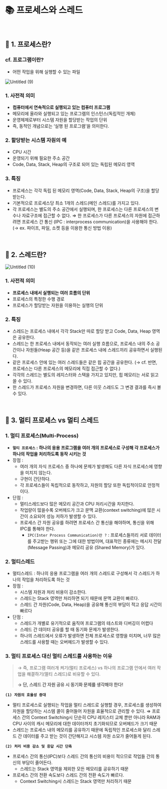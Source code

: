 # 📚 프로세스와 스레드

<br/>

## 🌟 1. 프로세스란?

### cf. 프로그램이란?

- 어떤 작업을 위해 실행할 수 있는 파일

![Untitled (9)](https://github.com/do-sopt-cs-study/CS-Yeonseo/assets/77691829/df3d53b5-ce12-4794-909f-7cbdd7a4e767)

### 1. 사전적 의미

- **컴퓨터에서 연속적으로 실행되고 있는 컴퓨터 프로그램**
- 메모리에 올라와 실행되고 있는 프로그램의 인스턴스(독립적인 개체)
- 운영체제로부터 시스템 자원을 할당받는 작업의 단위
- 즉, 동적인 개념으로는 ‘실행 된 프로그램’을 의미한다.

### 2. 할당받는 시스템 자원의 예

- CPU 시간
- 운영되기 위해 필요한 주소 공간
- Code, Data, Stack, Heap의 구조로 되어 있는 독립된 메모리 영역

### 3. 특징

- 프로세스는 각각 독립 된 메모리 영역(Code, Data, Stack, Heap의 구조)을 할당 받는다.
- 기본적으로 프로세스당 최소 1개의 스레드(메인 스레드)를 가지고 있다.
- 각 프로세스는 별도의 주소 공간에서 실행되며, 한 프로세스는 다른 프로세스의 변수나 자료구조에 접근할 수 없다.
  ⇒ 한 프로세스가 다른 프로세스의 자원에 접근하려면 프로세스 간 통신 (IPC : interprocess communication)을 사용해야 한다.
  (→ ex. 파이프, 파일, 소켓 등을 이용한 통신 방법 이용)

<br/>

## 🌟 2. 스레드란?

![Untitled (10)](https://github.com/do-sopt-cs-study/CS-Yeonseo/assets/77691829/7f6b3166-42a3-488d-b6ed-43f15e5f6516)

### 1. 사전적 의미

- **프로세스 내에서 실행되는 여러 흐름의 단위**
- 프로세스의 특정한 수행 경로
- 프로세스가 할당받는 자원을 이용하는 실행의 단위

### 2. 특징

- 스레드는 프로세스 내에서 각각 Stack만 따로 할당 받고 Code, Data, Heap 영역은 공유한다.
- 스레드는 한 프로세스 내에서 동작되는 여러 실행 흐름으로, 프로세스 내의 주소 공간이나 자원들(Heap 공간 등)을 같은 프로세스 내에 스레드끼리 공유하면서 실행된다.
- 같은 프로세스 안에 있는 여러 스레드들은 같은 힙 공간을 공유한다.
  (→ cf. 반면, 프로세스는 다른 프로세스의 메모리에 직접 접근할 수 없다.)
- 각각의 스레드는 별도의 레지스터와 스택을 가지고 있지만, 힙 메모리는 서로 읽고 쓸 수 있다.
- 한 스레드가 프로세스 자원을 변경하면, 다른 이웃 스레드도 그 변경 결과를 즉시 볼 수 있다.

<br/>

## 🌟 3. 멀티 프로세스 vs 멀티 스레드

### 1. 멀티 프로세스(Multi-Process)

- **`멀티 프로세스` : 하나의 응용 프로그램을 여러 개의 프로세스로 구성해 각 프로세스가 하나의 작업을 처리하도록 동작 시키는 것**
- 장점 :
  - 여러 개의 자식 프로세스 중 하나에 문제가 발생해도 다른 자식 프로세스에 영향을 미치지 않는다.
  - 구현이 간단하다.
  - 각 프로세스들이 독립적으로 동작하고, 자원의 할당 또한 독립적이므로 안정적이다.
- 단점 :
  - 멀티스레드보다 많은 메모리 공간과 CPU 처리시간을 차지한다.
  - 작업량이 많을수록 오버헤드가 크고 문맥 교환(context switching)에 많은 시간이 소요되어 성능 저하가 발생할 수 있다.
  - 프로세스 간 자원 공유를 하려면 프로세스 간 통신을 해야하며, 통신을 위해 IPC를 통해야 한다.
    - `IPC(Inter Process Communication)란 ?`
      : 프로세스들끼리 서로 데이터를 주고받는 행위 또는 그에 대한 방법이며, 대표적인 종류에는 메시지 전달 (Message Passing)과 메모리 공유 (Shared Memory)가 있다.

### 2. 멀티스레드

- 멀티스레드 : 하나의 응용 프로그램을 여러 개의 스레드로 구성해서 각 스레드가 하나의 작업을 처리하도록 하는 것
- 장점 :
  - 시스템 자원과 처리 비용이 감소한다.
  - 스레드는 Stack 영역만 처리하면 되기 때문에 문맥 교환이 빠르다.
  - 스레드 간 자원(Code, Data, Heap)을 공유해 통신의 부담이 적고 응답 시간이 빠르다
- 단점 :
  - 스레드가 개별로 유기적으로 움직여 프로그램의 테스트와 디버깅이 어렵다
  - 스레드 간 데이터 공유를 할 때 동기화 문제가 발생한다.
  - 하나의 스레드에서 오류가 발생하면 전체 프로세스로 영향을 미치며, 너무 많은 스레드를 사용할 때는 오버헤드가 발생할 수 있다.

### 3. 멀티 프로세스 대신 멀티 스레드를 사용하는 이유

> → 즉, 프로그램 여러개 켜기(멀티 프로세스) vs 하나의 프로그램 안에서 여러 작업을 해결하기(멀티 스레드)로 비유할 수 있다.
>
> **→ 단, 스레드 간 자원 공유 시 동기화 문제를 생각해야 한다!**

**`(1) 자원의 효율성 증대`**

- 멀티 프로세스로 실행되는 작업을 멀티 스레드로 실행할 경우, 프로세스를 생성하여 자원을 할당하는 시스템 콜이 줄어들어 자원을 효율적으로 관리할 수 있다.
  ⇒ 프로세스 간의 Context Switching시 단순히 CPU 레지스터 교체 뿐만 아니라 RAM과 CPU 사이의 캐시 메모리에 대한 데이터까지 초기화되므로 오버헤드가 크기 때문
- 스레드는 프로세스 내의 메모리를 공유하기 때문에 독립적인 프로세스와 달리 스레드 간 데이터를 주고 받는 것이 간단해지고 시스템 자원 소모가 줄어들게 된다.

**`(2) 처리 비용 감소 및 응답 시간 단축`**

- 프로세스 간의 통신(IPC)보다 스레드 간의 통신의 비용이 적으므로 작업들 간의 통신의 부담이 줄어든다.
  - 스레드는 Stack 영역을 제외한 모든 메모리를 공유하기 때문
- 프로세스 간의 전환 속도보다 스레드 간의 전환 속도가 빠르다.
  - Context Switching시 스레드는 Stack 영역만 처리하기 때문
